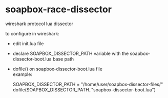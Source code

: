 # soapbox-race-dissector
wireshark protocol lua dissector

to configure in wireshark:

- edit init.lua file

- declare SOAPBOX_DISSECTOR_PATH variable with the soapbox-dissector-boot.lua base path
- dofile() on soapbox-dissector-boot.lua file             
example:

    SOAPBOX_DISSECTOR_PATH = "/home/user/soapbox-dissector-files/"
    dofile(SOAPBOX_DISSECTOR_PATH.."soapbox-dissector-boot.lua")


